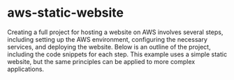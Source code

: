 # aws-static-website

Creating a full project for hosting a website on AWS involves several steps, including setting up the AWS environment, configuring the necessary services, and deploying the website. Below is an outline of the project, including the code snippets for each step. This example uses a simple static website, but the same principles can be applied to more complex applications.
